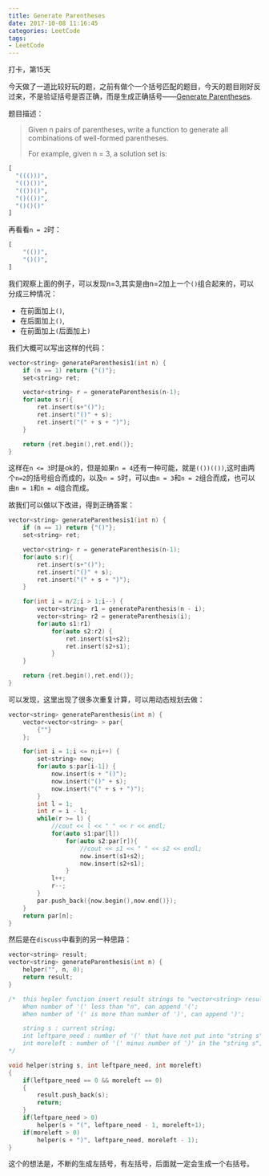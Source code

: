 ```yaml
---
title: Generate Parentheses
date: 2017-10-08 11:16:45
categories: LeetCode
tags:
- LeetCode
---
```


打卡，第15天

今天做了一道比较好玩的题，之前有做个一个括号匹配的题目，今天的题目刚好反过来，不是验证括号是否正确，而是生成正确括号——[Generate Parentheses](https://leetcode.com/problems/generate-parentheses/description/).

题目描述：

> Given n pairs of parentheses, write a function to generate all combinations of well-formed parentheses.
> 
> For example, given n = 3, a solution set is:

```python
[
  "((()))",
  "(()())",
  "(())()",
  "()(())",
  "()()()"
]
```


再看看`n = 2`时：

```python
[
    "(())",
    "()()",
]
```


我们观察上面的例子，可以发现n=3,其实是由n=2加上一个`()`组合起来的，可以分成三种情况：

* 在前面加上`()`,
* 在后面加上`()`,
* 在前面加上`(`后面加上`)`

我们大概可以写出这样的代码：

```c++
vector<string> generateParenthesis1(int n) {
    if (n == 1) return {"()"};
    set<string> ret;

    vector<string> r = generateParenthesis(n-1);
    for(auto s:r){
        ret.insert(s+"()");
        ret.insert("()" + s);
        ret.insert("(" + s + ")");
    }

    return {ret.begin(),ret.end()};
}
```

这样在`n <= 3`时是ok的，但是如果`n = 4`还有一种可能，就是`(())(())`,这时由两个`n=2`的括号组合而成的，以及`n = 5`时，可以由`n = 3`和`n = 2`组合而成，也可以由`n = 1`和`n = 4`组合而成。

故我们可以做以下改进，得到正确答案：

```c++
vector<string> generateParenthesis1(int n) {
    if (n == 1) return {"()"};
    set<string> ret;

    vector<string> r = generateParenthesis(n-1);
    for(auto s:r){
        ret.insert(s+"()");
        ret.insert("()" + s);
        ret.insert("(" + s + ")");
    }

    for(int i = n/2;i > 1;i--) {
        vector<string> r1 = generateParenthesis(n - i);
        vector<string> r2 = generateParenthesis(i);
        for(auto s1:r1)
            for(auto s2:r2) {
                ret.insert(s1+s2);
                ret.insert(s2+s1);
            }
    }

    return {ret.begin(),ret.end()};
}
```

可以发现，这里出现了很多次重复计算，可以用动态规划去做：

```c++
vector<string> generateParenthesis(int n) {
    vector<vector<string> > par{
        {""}
    };

    for(int i = 1;i <= n;i++) {
        set<string> now;
        for(auto s:par[i-1]) {
            now.insert(s + "()");
            now.insert("()" + s);
            now.insert("(" + s + ")");
        }
        int l = 1;
        int r = i - l;
        while(r >= l) {
            //cout << l << " " << r << endl;
            for(auto s1:par[l])
                for(auto s2:par[r]){
                    //cout << s1 << " " << s2 << endl;
                    now.insert(s1+s2);
                    now.insert(s2+s1);
                }
            l++;
            r--;
        }
        par.push_back({now.begin(),now.end()});
    }
    return par[n];
}
```

然后是在`discuss`中看到的另一种思路：

```c++
vector<string> result;
vector<string> generateParenthesis(int n) {
    helper("", n, 0);
    return result;
}

/*  this hepler function insert result strings to "vector<string> result"
    When number of '(' less than "n", can append '(';
    When number of '(' is more than number of ')', can append ')';

    string s : current string;
    int leftpare_need : number of '(' that have not put into "string s";
    int moreleft : number of '(' minus number of ')' in the "string s";
*/

void helper(string s, int leftpare_need, int moreleft)
{
    if(leftpare_need == 0 && moreleft == 0)
    {
        result.push_back(s);
        return;
    }
    if(leftpare_need > 0)
        helper(s + "(", leftpare_need - 1, moreleft+1);
    if(moreleft > 0)
        helper(s + ")", leftpare_need, moreleft - 1);
}
```

这个的想法是，不断的生成左括号，有左括号，后面就一定会生成一个右括号。